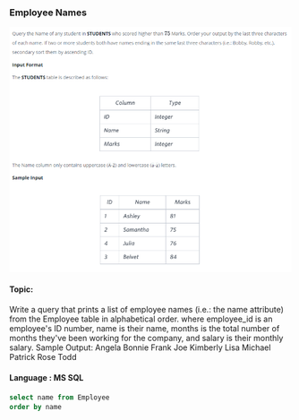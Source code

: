 ### Employee Names

<img src="../PIc/18.png" alt="solution">


#### Topic:
Write a query that prints a list of employee names (i.e.: the name attribute) from the Employee table in alphabetical order.
where employee_id is an employee's ID number, name is their name, months is the total number of months they've been working for the company, and salary is their monthly salary.
Sample Output:
Angela 
Bonnie 
Frank 
Joe 
Kimberly 
Lisa 
Michael
Patrick
Rose
Todd



#### Language : MS SQL
```sql
select name from Employee 
order by name
```
